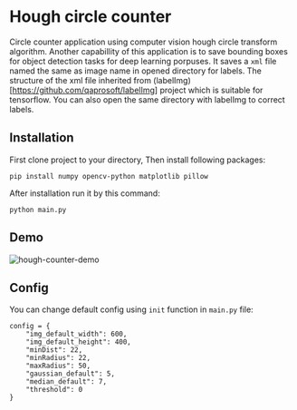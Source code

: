 # Hough circle counter
Circle counter application using computer vision hough circle transform algorithm. Another capabillity of this application is to save bounding boxes for object detection tasks for deep learning porpuses. It saves a `xml` file named the same as image name in opened directory for labels. The structure of the xml file inherited from (labelImg)[https://github.com/qaprosoft/labelImg] project which is suitable for tensorflow. You can also open the same directory with labelImg to correct labels.

## Installation

First clone project to your directory, Then install following packages:

    pip install numpy opencv-python matplotlib pillow

After installation run it by this command:

    python main.py

## Demo

![hough-counter-demo](https://user-images.githubusercontent.com/22914652/133030972-395a9b71-da7b-45e2-93d4-db14d1708989.png)

## Config

You can change default config using `init` function in `main.py` file:

    config = {
        "img_default_width": 600,
        "img_default_height": 400,
        "minDist": 22,
        "minRadius": 22,
        "maxRadius": 50,
        "gaussian_default": 5,
        "median_default": 7,
        "threshold": 0
    }
